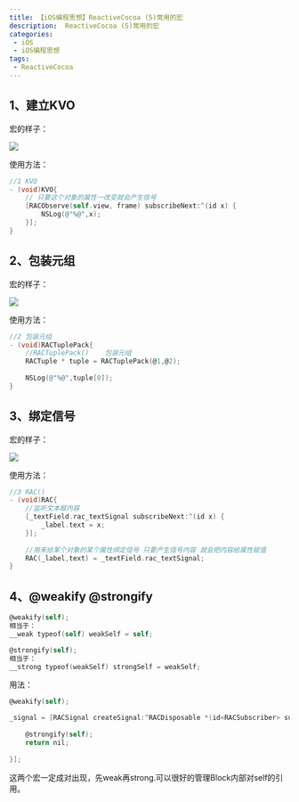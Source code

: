 ```yaml
---
title: 【iOS编程思想】ReactiveCocoa (5)常用的宏
description:  ReactiveCocoa (5)常用的宏
categories:
 - iOS
 - iOS编程思想
tags:
 - ReactiveCocoa
---
```


## 1、建立KVO

宏的样子：

![](http://static.oschina.net/uploads/space/2016/0802/145436_zYHS_2279344.png)

使用方法：

```objectivec
//1 KVO
- (void)KVO{
    // 只要这个对象的属性一改变就会产生信号
    [RACObserve(self.view, frame) subscribeNext:^(id x) {
        NSLog(@"%@",x);
    }];
}
```

## 2、包装元组

宏的样子：

![](http://static.oschina.net/uploads/space/2016/0802/145523_GSwb_2279344.png)

使用方法：

```objectivec
//2 包装元组
- (void)RACTuplePack{
    //RACTuplePack()    包装元组
    RACTuple * tuple = RACTuplePack(@1,@2);
    
    NSLog(@"%@",tuple[0]);
}
```

## 3、绑定信号

宏的样子：

![](http://static.oschina.net/uploads/space/2016/0802/145639_J5X9_2279344.png)

使用方法：

```objectivec
//3 RAC()
- (void)RAC{
    //监听文本框内容
    [_textField.rac_textSignal subscribeNext:^(id x) {
        _label.text = x;
    }];
    
    //用来给某个对象的某个属性绑定信号 只要产生信号内容 就会把内容给属性赋值
    RAC(_label,text) = _textField.rac_textSignal;
}
```

## 4、@weakify @strongify

```objectivec
@weakify(self);
相当于：
__weak typeof(self) weakSelf = self;

@strongify(self);
相当于：
__strong typeof(weakSelf) strongSelf = weakSelf;
```

用法：

```objectivec
@weakify(self);

_signal = [RACSignal createSignal:^RACDisposable *(id<RACSubscriber> subscriber) {
    
    @strongify(self);
    return nil;
    
}];
```

这两个宏一定成对出现，先weak再strong.可以很好的管理Block内部对self的引用。
